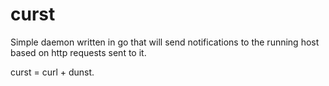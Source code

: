 # curst

Simple daemon written in go that will send notifications to the running host based on http requests sent to it.

curst = curl + dunst.
